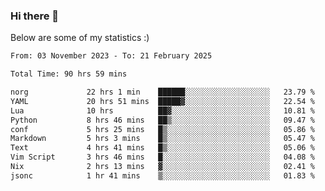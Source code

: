 ### Hi there 👋
Below are some of my statistics :)

<!--START_SECTION:waka-->

```txt
From: 03 November 2023 - To: 21 February 2025

Total Time: 90 hrs 59 mins

norg             22 hrs 1 min    ██████░░░░░░░░░░░░░░░░░░░   23.79 %
YAML             20 hrs 51 mins  █████▓░░░░░░░░░░░░░░░░░░░   22.54 %
Lua              10 hrs          ██▓░░░░░░░░░░░░░░░░░░░░░░   10.81 %
Python           8 hrs 46 mins   ██▒░░░░░░░░░░░░░░░░░░░░░░   09.47 %
conf             5 hrs 25 mins   █▒░░░░░░░░░░░░░░░░░░░░░░░   05.86 %
Markdown         5 hrs 3 mins    █▒░░░░░░░░░░░░░░░░░░░░░░░   05.47 %
Text             4 hrs 41 mins   █▒░░░░░░░░░░░░░░░░░░░░░░░   05.06 %
Vim Script       3 hrs 46 mins   █░░░░░░░░░░░░░░░░░░░░░░░░   04.08 %
Nix              2 hrs 13 mins   ▓░░░░░░░░░░░░░░░░░░░░░░░░   02.41 %
jsonc            1 hr 41 mins    ▒░░░░░░░░░░░░░░░░░░░░░░░░   01.83 %
```

<!--END_SECTION:waka-->

<!--
**KlapenHz/KlapenHz** is a ✨ _special_ ✨ repository because its `README.md` (this file) appears on your GitHub profile.

Here are some ideas to get you started:

- 🔭 I’m currently working on ...
- 🌱 I’m currently learning ...
- 👯 I’m looking to collaborate on ...
- 🤔 I’m looking for help with ...
- 💬 Ask me about ...
- 📫 How to reach me: ...
- 😄 Pronouns: ...
- ⚡ Fun fact: ...
-->
